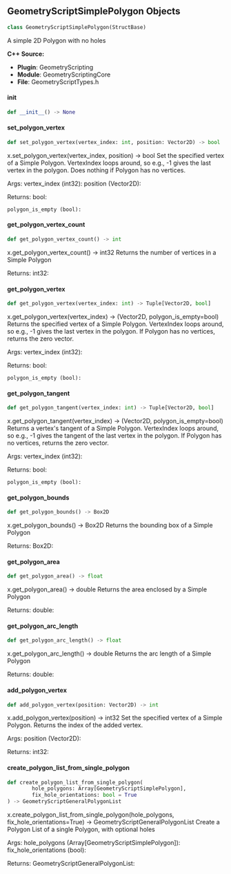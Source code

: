 ## GeometryScriptSimplePolygon Objects

```python
class GeometryScriptSimplePolygon(StructBase)
```

A simple 2D Polygon with no holes

**C++ Source:**

- **Plugin**: GeometryScripting
- **Module**: GeometryScriptingCore
- **File**: GeometryScriptTypes.h

<a id="unreal.GeometryScriptSimplePolygon.__init__"></a>

#### __init__

```python
def __init__() -> None
```

<a id="unreal.GeometryScriptSimplePolygon.set_polygon_vertex"></a>

#### set_polygon_vertex

```python
def set_polygon_vertex(vertex_index: int, position: Vector2D) -> bool
```

x.set_polygon_vertex(vertex_index, position) -> bool
Set the specified vertex of a Simple Polygon. VertexIndex loops around, so e.g., -1 gives the last vertex in the polygon.
Does nothing if Polygon has no vertices.

Args:
    vertex_index (int32): 
    position (Vector2D): 

Returns:
    bool: 

    polygon_is_empty (bool):

<a id="unreal.GeometryScriptSimplePolygon.get_polygon_vertex_count"></a>

#### get_polygon_vertex_count

```python
def get_polygon_vertex_count() -> int
```

x.get_polygon_vertex_count() -> int32
Returns the number of vertices in a Simple Polygon

Returns:
    int32:

<a id="unreal.GeometryScriptSimplePolygon.get_polygon_vertex"></a>

#### get_polygon_vertex

```python
def get_polygon_vertex(vertex_index: int) -> Tuple[Vector2D, bool]
```

x.get_polygon_vertex(vertex_index) -> (Vector2D, polygon_is_empty=bool)
Returns the specified vertex of a Simple Polygon. VertexIndex loops around, so e.g., -1 gives the last vertex in the polygon.
If Polygon has no vertices, returns the zero vector.

Args:
    vertex_index (int32): 

Returns:
    bool: 

    polygon_is_empty (bool):

<a id="unreal.GeometryScriptSimplePolygon.get_polygon_tangent"></a>

#### get_polygon_tangent

```python
def get_polygon_tangent(vertex_index: int) -> Tuple[Vector2D, bool]
```

x.get_polygon_tangent(vertex_index) -> (Vector2D, polygon_is_empty=bool)
Returns a vertex's tangent of a Simple Polygon. VertexIndex loops around, so e.g., -1 gives the tangent of the last vertex in the polygon.
If Polygon has no vertices, returns the zero vector.

Args:
    vertex_index (int32): 

Returns:
    bool: 

    polygon_is_empty (bool):

<a id="unreal.GeometryScriptSimplePolygon.get_polygon_bounds"></a>

#### get_polygon_bounds

```python
def get_polygon_bounds() -> Box2D
```

x.get_polygon_bounds() -> Box2D
Returns the bounding box of a Simple Polygon

Returns:
    Box2D:

<a id="unreal.GeometryScriptSimplePolygon.get_polygon_area"></a>

#### get_polygon_area

```python
def get_polygon_area() -> float
```

x.get_polygon_area() -> double
Returns the area enclosed by a Simple Polygon

Returns:
    double:

<a id="unreal.GeometryScriptSimplePolygon.get_polygon_arc_length"></a>

#### get_polygon_arc_length

```python
def get_polygon_arc_length() -> float
```

x.get_polygon_arc_length() -> double
Returns the arc length of a Simple Polygon

Returns:
    double:

<a id="unreal.GeometryScriptSimplePolygon.add_polygon_vertex"></a>

#### add_polygon_vertex

```python
def add_polygon_vertex(position: Vector2D) -> int
```

x.add_polygon_vertex(position) -> int32
Set the specified vertex of a Simple Polygon. Returns the index of the added vertex.

Args:
    position (Vector2D): 

Returns:
    int32:

<a id="unreal.GeometryScriptSimplePolygon.create_polygon_list_from_single_polygon"></a>

#### create_polygon_list_from_single_polygon

```python
def create_polygon_list_from_single_polygon(
        hole_polygons: Array[GeometryScriptSimplePolygon],
        fix_hole_orientations: bool = True
) -> GeometryScriptGeneralPolygonList
```

x.create_polygon_list_from_single_polygon(hole_polygons, fix_hole_orientations=True) -> GeometryScriptGeneralPolygonList
Create a Polygon List of a single Polygon, with optional holes

Args:
    hole_polygons (Array[GeometryScriptSimplePolygon]): 
    fix_hole_orientations (bool): 

Returns:
    GeometryScriptGeneralPolygonList:

<a id="unreal.GeometryScriptGeneralPolygonList"></a>
